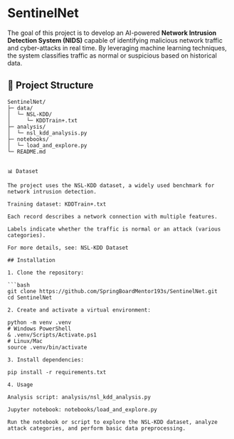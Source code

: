 # SentinelNet

The goal of this project is to develop an AI-powered **Network Intrusion Detection System (NIDS)** capable of identifying malicious network traffic and cyber-attacks in real time. By leveraging machine learning techniques, the system classifies traffic as normal or suspicious based on historical data.

## 📂 Project Structure

```text
SentinelNet/
├─ data/
│  └─ NSL-KDD/
│     └─ KDDTrain+.txt
├─ analysis/
│  └─ nsl_kdd_analysis.py
├─ notebooks/
│  └─ load_and_explore.py
└─ README.md


📊 Dataset

The project uses the NSL-KDD dataset, a widely used benchmark for network intrusion detection.

Training dataset: KDDTrain+.txt

Each record describes a network connection with multiple features.

Labels indicate whether the traffic is normal or an attack (various categories).

For more details, see: NSL-KDD Dataset

## Installation

1. Clone the repository:

```bash
git clone https://github.com/SpringBoardMentor193s/SentinelNet.git
cd SentinelNet

2. Create and activate a virtual environment:

python -m venv .venv
# Windows PowerShell
& .venv/Scripts/Activate.ps1
# Linux/Mac
source .venv/bin/activate

3. Install dependencies:

pip install -r requirements.txt

4. Usage

Analysis script: analysis/nsl_kdd_analysis.py

Jupyter notebook: notebooks/load_and_explore.py

Run the notebook or script to explore the NSL-KDD dataset, analyze attack categories, and perform basic data preprocessing.
